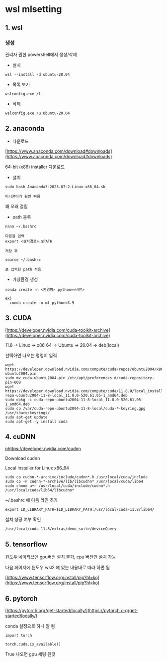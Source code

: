 # wsl mlsetting

## 1. wsl 

### 생성

관리자 권한 powershell에서 생성/삭제

- 설치
```
wsl --install -d ubuntu-20.04
```

- 목록 보기
```
wslconfig.exe /l
```

- 삭제
```
wslconfig.exe /u Ubuntu-20.04
```
 
## 2. anaconda


- 다운로드 

[https://www.anaconda.com/download#downloads](https://www.anaconda.com/download#downloads)

64-bit (x86) installer 다운로드 

- 설치

```
sudo bash Anaconda3-2023.07-2-Linux-x86_64.sh

미니콘다가 훨씬 빠름

```

꽤 오래 걸림

- path 등록
```
nano ~/.bashrc

다음을 입력
export <설치경로>:$PATH

저장 후

source ~/.bashrc

로 입력한 path 적용

```

- 가상환경 생성
```
conda create -n <환경명> python=<버전>

ex) 
  conda create -n ml python=3.9

```


## 3. CUDA

[https://developer.nvidia.com/cuda-toolkit-archive](https://developer.nvidia.com/cuda-toolkit-archive)

11.8 -> Linux -> x86_64 -> Ubuntu -> 20.04 -> deb(local)

선택하면 나오는 명령어 입력



```
wget https://developer.download.nvidia.com/compute/cuda/repos/ubuntu2004/x86_64/cuda-ubuntu2004.pin
sudo mv cuda-ubuntu2004.pin /etc/apt/preferences.d/cuda-repository-pin-600
wget https://developer.download.nvidia.com/compute/cuda/11.8.0/local_installers/cuda-repo-ubuntu2004-11-8-local_11.8.0-520.61.05-1_amd64.deb
sudo dpkg -i cuda-repo-ubuntu2004-11-8-local_11.8.0-520.61.05-1_amd64.deb
sudo cp /var/cuda-repo-ubuntu2004-11-8-local/cuda-*-keyring.gpg /usr/share/keyrings/
sudo apt-get update
sudo apt-get -y install cuda
```


## 4. cuDNN

[phttps://developer.nvidia.com/cudnn](https://developer.nvidia.com/cudnn)

Download cudnn

Local Installer for Linux x86_64

```
sudo cp cudnn-*-archive/include/cudnn*.h /usr/local/cuda/include 
sudo cp -P cudnn-*-archive/lib/libcudnn* /usr/local/cuda/lib64 
sudo chmod a+r /usr/local/cuda/include/cudnn*.h /usr/local/cuda/lib64/libcudnn*
```

~/.bashrc 에 다음 라인 추가

```
export LD_LIBRARY_PATH=$LD_LIBRARY_PATH:/usr/local/cuda-11.8/lib64/
```

설치 성공 여부 확인
```
/usr/local/cuda-11.8/extras/demo_suite/deviceQuery
```

## 5. tensorflow

윈도우 네이티브엔 gpu버전 설치 불가, cpu 버전만 설치 가능

다음 페이지에 윈도우 wsl2 에 있는 내용대로 따라 하면 됨

[https://www.tensorflow.org/install/pip?hl=ko](https://www.tensorflow.org/install/pip?hl=ko)



## 6. pytorch

[https://pytorch.org/get-started/locally/](https://pytorch.org/get-started/locally/)

conda 설정으로 하니 잘 됨


```
import torch

torch.cuda.is_available()

```

True 나오면 gpu 세팅 된것